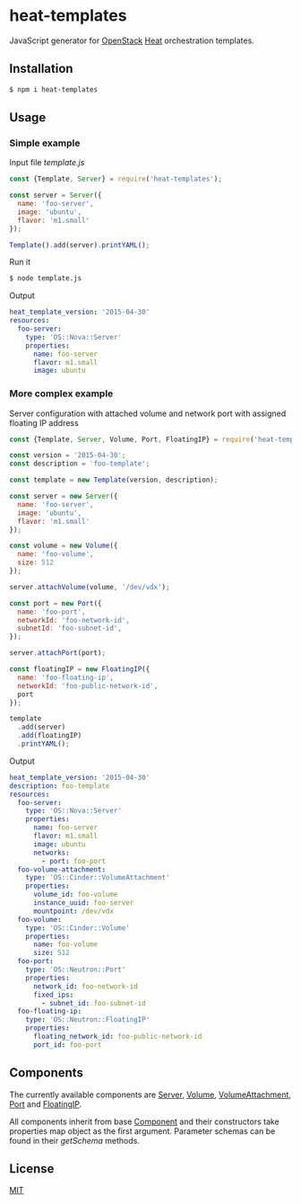 # heat-templates

JavaScript generator for [OpenStack](https://github.com/openstack) [Heat](https://github.com/openstack/heat) orchestration templates. 

## Installation

```sh
$ npm i heat-templates
```

## Usage

### Simple example

Input file *template.js*

```javascript
const {Template, Server} = require('heat-templates');

const server = Server({
  name: 'foo-server',
  image: 'ubuntu',
  flavor: 'm1.small'
});

Template().add(server).printYAML();
```

Run it

```sh
$ node template.js
```

Output

```yaml
heat_template_version: '2015-04-30'
resources:
  foo-server:
    type: 'OS::Nova::Server'
    properties:
      name: foo-server
      flavor: m1.small
      image: ubuntu
```

### More complex example

Server configuration with attached volume and network port with assigned floating IP address

```javascript
const {Template, Server, Volume, Port, FloatingIP} = require('heat-templates');

const version = '2015-04-30';
const description = 'foo-template';

const template = new Template(version, description);

const server = new Server({
  name: 'foo-server',
  image: 'ubuntu',
  flavor: 'm1.small'
});

const volume = new Volume({
  name: 'foo-volume',
  size: 512
});

server.attachVolume(volume, '/dev/vdx');

const port = new Port({
  name: 'foo-port',
  networkId: 'foo-network-id',
  subnetId: 'foo-subnet-id',
});

server.attachPort(port);

const floatingIP = new FloatingIP({
  name: 'foo-floating-ip',
  networkId: 'foo-public-network-id',
  port
});

template
  .add(server)
  .add(floatingIP)
  .printYAML();
```

Output

```yaml
heat_template_version: '2015-04-30'
description: foo-template
resources:
  foo-server:
    type: 'OS::Nova::Server'
    properties:
      name: foo-server
      flavor: m1.small
      image: ubuntu
      networks:
        - port: foo-port
  foo-volume-attachment:
    type: 'OS::Cinder::VolumeAttachment'
    properties:
      volume_id: foo-volume
      instance_uuid: foo-server
      mountpoint: /dev/vdx
  foo-volume:
    type: 'OS::Cinder::Volume'
    properties:
      name: foo-volume
      size: 512
  foo-port:
    type: 'OS::Neutron::Port'
    properties:
      network_id: foo-network-id
      fixed_ips:
        - subnet_id: foo-subnet-id
  foo-floating-ip:
    type: 'OS::Neutron::FloatingIP'
    properties:
      floating_network_id: foo-public-network-id
      port_id: foo-port
```

## Components

The currently available components are [Server](src/server.js), [Volume](src/volume.js), [VolumeAttachment](src/volume-attachment.js), [Port](src/port.js) and [FloatingIP](src/floating-ip.js).
  
All components inherit from base [Component](src/component.js) and their constructors take properties map object as the first argument. Parameter schemas can be found in their _getSchema_ methods.  

## License
[MIT](license.md)
